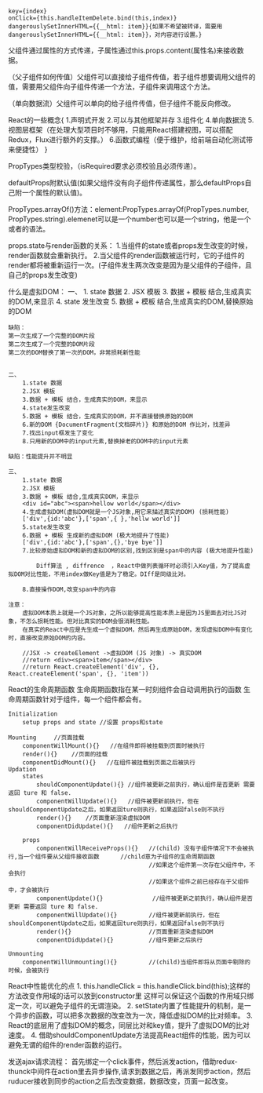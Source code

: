  
	key={index} 
	onClick={this.handleItemDelete.bind(this,index)}
	dangerouslySetInnerHTML={{__html: item}}{如果不希望被转译，需要用dangerouslySetInnerHTML={{__html: item}}，对内容进行设置。}

父组件通过属性的方式传递，子属性通过this.props.content(属性名)来接收数据。

（父子组件如何传值）父组件可以直接给子组件传值，若子组件想要调用父组件的值，需要用父组件向子组件传递一个方法，子组件来调用这个方法。

（单向数据流）父组件可以单向的给子组件传值，但子组件不能反向修改。

React的一些概念{
	1.声明式开发
	2.可以与其他框架并存
	3.组件化
	4.单向数据流
	5.视图层框架（在处理大型项目时不够用，只能用React搭建视图，可以搭配Redux，Flux进行额外的支撑。）
	6.函数式编程（便于维护，给前端自动化测试带来便捷性）
}

PropTypes类型校验，（isRequired要求必须校验且必须传递）。

defaultProps附默认值(如果父组件没有向子组件传递属性，那么defaultProps自己附一个属性的默认值)。

PropTypes.arrayOf()方法：element:PropTypes.arrayOf(PropTypes.number, PropTypes.string).elemenet可以是一个number也可以是一个string，他是一个或者的语法。

props.state与render函数的关系：
	1.当组件的state或者props发生改变的时候，render函数就会重新执行。
	2.当父组件的render函数被运行时，它的子组件的render都将被重新运行一次。(子组件发生两次改变是因为是父组件的子组件，且自己的props发生改变)

什么是虚拟DOM：
	一、
		1. state 数据
		2. JSX 模板
		3. 数据 + 模板 结合,生成真实的DOM,来显示
		4. state 发生改变
		5. 数据 + 模板 结合,生成真实的DOM,替换原始的DOM

	缺陷：
	第一次生成了一个完整的DOM片段
	第二次生成了一个完整的DOM片段
	第二次的DOM替换了第一次的DOM，非常损耗新性能


	二、
		1.state 数据
		2.JSX 模板
		3.数据 + 模板 结合，生成真实的DOM，来显示
		4.state发生改变
		5.数据 + 模板 结合，生成真实的DOM，并不直接替换原始的DOM
		6.新的DOM {DocumentFragment(文档碎片)} 和原始的DOM 作比对，找差异
		7.找出input框发生了变化
		8.只用新的DOM中的input元素,替换掉老的DOM中的input元素

	缺陷：性能提升并不明显

	三、
		1.state 数据
		2.JSX 模板
		3.数据 + 模板 结合,生成真实DOM，来显示
		<div id="abc"><span>hellow world</span></div>
		4.生成虚拟DOM(虚拟DOM就是一个JS对象,用它来描述真实的DOM) (损耗性能)
		['div',{id:'abc'},['span',{ },'hellw world']]
		5.state发生改变
		6.数据 + 模板 生成新的虚拟DOM (极大地提升了性能)
		['div',{id:'abc'},['span',{},'bye bye']]
		7.比较原始虚拟DOM和新的虚拟DOM的区别,找到区别是span中的内容 (极大地提升性能)
			
			Diff算法 , diffrence  ，React中做列表循环时必须引入Key值，为了提高虚拟DOM对比性能，不用index做Key值是为了稳定。DIff是同级比对。

		8.直接操作DOM,改变span中的内容

	注意：
		虚拟DOM本质上就是一个JS对象，之所以能够提高性能本质上是因为JS里面去对比JS对象，不怎么损耗性能。但对比真实的DOM会很消耗性能。
		在真实的React中应是先生成一个虚拟DOM，然后再生成原始DOM，发现虚拟DOM中有变化时，直接改变原始DOM的内容。

		//JSX -> createElement ->虚拟DOM (JS 对象) -> 真实DOM
		//return <div><span>item</span></div>
		//return React.createElement('div', {}, React.createElement('span', {}, 'item'))

React的生命周期函数
	生命周期函数指在某一时刻组件会自动调用执行的函数
	生命周期函数针对于组件，每一个组件都会有。

	Initialization 
		setup props and state //设置 props和state

	Mounting     //页面挂载
		componentWillMount(){}   //在组件即将被挂载到页面时被执行
		render(){}    //页面的挂载
		componentDidMount(){}   //在组件被挂载到页面之后被执行
	Updation
		states
			shouldComponentUpdate(){} //组件被更新之前执行，确认组件是否更新 需要返回 ture 和 false.
			componentWillUpdate(){}   //组件被更新前执行，但在shouldComponentUpdate之后，如果返回ture则执行，如果返回false则不执行
			render(){}    //页面重新渲染虚拟DOM
			componentDidUpdate(){}   //组件更新之后执行

		props
			componentWillReceiveProps(){}   //(child) 没有子组件情况下不会被执行,当一个组件要从父组件接收函数		//child意为子组件的生命周期函数
			 								//如果这个组件第一次存在父组件中，不会执行
			 								//如果这个组件之前已经存在于父组件中，才会被执行
			componentUpdate(){}              //组件被更新之前执行，确认组件是否更新 需要返回 ture 和 false.
			componentWillUpdate(){}         //组件被更新前执行，但在shouldComponentUpdate之后，如果返回ture则执行，如果返回false则不执行
			render(){}                      //页面重新渲染虚拟DOM
			componentDidUpdate(){}          //组件更新之后执行

	Unmounting
		componentWillUnmounting(){}   		//(child)当组件即将从页面中剔除的时候，会被执行


React中性能优化的点
	1. this.handleClick = this.handleClick.bind(this);这样的方法改变作用域的话可以放到constructor里
	                   								  这样可以保证这个函数的作用域只绑定一次，可以避免子组件的无谓渲染。
	2. setState内置了性能提升的机制，是一个异步的函数，可以把多次数据的改变改为一次，降低虚拟DOM的比对频率。
	3. React的底层用了虚拟DOM的概念，同层比对和key值，提升了虚拟DOM的比对速度。
	4. 借助shouldComponentUpdate方法提高React组件的性能，因为可以避免无谓的组件的render函数的运行。


发送ajax请求流程：
	首先绑定一个click事件，然后派发action，借助redux-thunck中间件在action里去异步操作,请求到数据之后，再派发同步action，然后ruducer接收到同步的action之后去改变数据，数据改变，页面一起改变。
	

